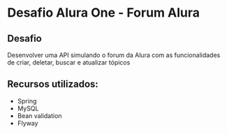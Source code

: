 <h1>Desafio Alura One - Forum Alura</h1>

<h2>Desafio</h2>
<p>Desenvolver uma API simulando o forum da Alura com as funcionalidades de criar, deletar, buscar e atualizar tópicos</p>

<h2>Recursos utilizados:</h2>
<ul>
     <li>Spring</li>
     <li>MySQL</li>
     <li>Bean validation</li>
     <li>Flyway</li>
</ul>
